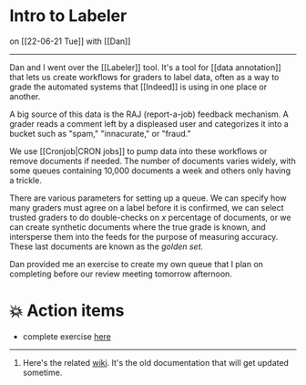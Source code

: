 # Intro to Labeler
on [[22-06-21 Tue]]
with [[Dan]]

---
Dan and I went over the [[Labeler]] tool. It's a tool for [[data annotation]] that lets us create workflows for graders to label data, often as a way to grade the automated systems that [[Indeed]] is using in one place or another. 

A big source of this data is the RAJ (report-a-job) feedback mechanism. A grader reads a comment left by a displeased user and categorizes it into a bucket such as "spam," "innacurate," or "fraud." 

We use [[Cronjob|CRON jobs]] to pump data into these workflows or remove documents if needed. The number of documents varies widely, with some queues containing 10,000 documents a week and others only having a trickle. 

There are various parameters for setting up a queue. We can specify how many graders must agree on a label before it is confirmed, we can select trusted graders to do double-checks on $x$ percentage of documents, or we can create synthetic documents where the true grade is known, and intersperse them into the feeds for the purpose of measuring accuracy. These last documents are known as the *golden set.* 

Dan provided me an exercise to create my own queue that I plan on completing before our review meeting tomorrow afternoon. 

# 💥 Action items
- complete exercise [here](https://docs.google.com/document/d/1PB0PNjpVD9thICm-lcmgYOIvpOClf3T4qGwcg89tiD8/edit)

---
1. Here's the related [wiki](https://wiki.indeed.com/display/ScaledOps/Scaled+Ops+Labeler+Home). It's the old documentation that will get updated sometime.
